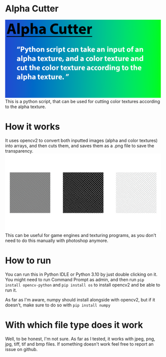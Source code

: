 # Alpha Cutter
![](https://github.com/PsychoCoffee/alpha_cutter/blob/main/banner_ac.png)
This is a python script, that can be used for cutting color textures according to the alpha texture.

# How it works
It uses opencv2 to convert both inputted images (alpha and color textures) into arrays, and then cuts them, and saves them as a .png file to save the transparency.
![](https://github.com/PsychoCoffee/alpha_cutter/blob/main/result.png)
This can be useful for game engines and texturing programs, as you don't need to do this manually with photoshop anymore. 

# How to run
You can run this in Python IDLE or Python 3.10 by just double clicking on it. You might need to run Command Prompt as admin, and then run `pip install opencv-python` and `pip install os` to install opencv2 and be able to run it.

As far as I'm aware, numpy should install alongside with opencv2, but if it doesn't, make sure to do so with `pip install numpy`

# With which file type does it work
Well, to be honest, I'm not sure. As far as I tested, it works with jpeg, png, jpg, tiff, tif and bmp files. If something doesn't work feel free to report an issue on github.

